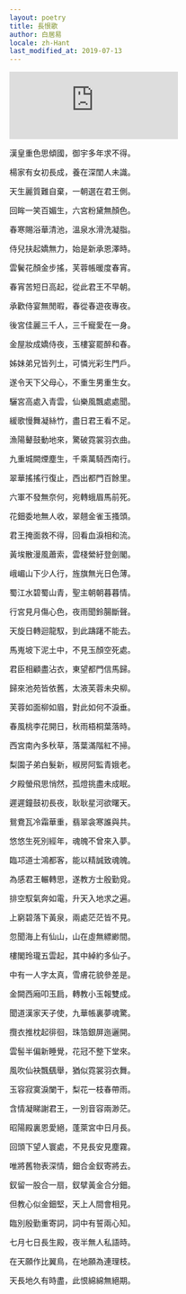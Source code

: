 ```yaml
---
layout: poetry
title: 長恨歌
author: 白居易
locale: zh-Hant
last_modified_at: 2019-07-13
---
```


<iframe style="border: 0; height: 120px;" src="https://bandcamp.com/EmbeddedPlayer/album=520012298/size=large/bgcol=ffffff/linkcol=0687f5/tracklist=false/artwork=small/track=600099668/transparent=true/" seamless><a href="https://feeshy.bandcamp.com/album/ends-of-nihil">ends of nihil by feeshy</a></iframe>

漢皇重色思傾國，御宇多年求不得。

楊家有女初長成，養在深閨人未識。

天生麗質難自棄，一朝選在君王側。

回眸一笑百媚生，六宮粉黛無顏色。

春寒賜浴華清池，溫泉水滑洗凝脂。

侍兒扶起嬌無力，始是新承恩澤時。

雲鬢花顏金步搖，芙蓉帳暖度春宵。

春宵苦短日高起，從此君王不早朝。

承歡侍宴無閒暇，春從春遊夜專夜。

後宮佳麗三千人，三千寵愛在一身。

金屋妝成嬌侍夜，玉樓宴罷醉和春。

姊妹弟兄皆列土，可憐光彩生門戶。

遂令天下父母心，不重生男重生女。

驪宮高處入青雲，仙樂風飄處處聞。

緩歌慢舞凝絲竹，盡日君王看不足。

漁陽鼙鼓動地來，驚破霓裳羽衣曲。

九重城闕煙塵生，千乘萬騎西南行。

翠華搖搖行復止，西出都門百餘里。

六軍不發無奈何，宛轉蛾眉馬前死。

花鈿委地無人收，翠翹金雀玉搔頭。

君王掩面救不得，回看血淚相和流。

黃埃散漫風蕭索，雲棧縈紆登劍閣。

峨嵋山下少人行，旌旗無光日色薄。

蜀江水碧蜀山青，聖主朝朝暮暮情。

行宮見月傷心色，夜雨聞鈴腸斷聲。

天旋日轉迴龍馭，到此躊躇不能去。

馬嵬坡下泥土中，不見玉顏空死處。

君臣相顧盡沾衣，東望都門信馬歸。

歸來池苑皆依舊，太液芙蓉未央柳。

芙蓉如面柳如眉，對此如何不淚垂。

春風桃李花開日，秋雨梧桐葉落時。

西宮南內多秋草，落葉滿階紅不掃。

梨園子弟白髮新，椒房阿監青娥老。

夕殿螢飛思悄然，孤燈挑盡未成眠。

遲遲鐘鼓初長夜，耿耿星河欲曙天。

鴛鴦瓦冷霜華重，翡翠衾寒誰與共。

悠悠生死別經年，魂魄不曾來入夢。

臨邛道士鴻都客，能以精誠致魂魄。

為感君王輾轉思，遂教方士殷勤覓。

排空馭氣奔如電，升天入地求之遍。

上窮碧落下黃泉，兩處茫茫皆不見。

忽聞海上有仙山，山在虛無縹緲間。

樓閣玲瓏五雲起，其中綽約多仙子。

中有一人字太真，雪膚花貌參差是。

金闕西廂叩玉扃，轉教小玉報雙成。

聞道漢家天子使，九華帳裏夢魂驚。

攬衣推枕起徘徊，珠箔銀屏迤邐開。

雲髻半偏新睡覺，花冠不整下堂來。

風吹仙袂飄颻舉，猶似霓裳羽衣舞。

玉容寂寞淚闌干，梨花一枝春帶雨。

含情凝睇謝君王，一別音容兩渺茫。

昭陽殿裏恩愛絕，蓬萊宮中日月長。

回頭下望人寰處，不見長安見塵霧。

唯將舊物表深情，鈿合金釵寄將去。

釵留一股合一扇，釵擘黃金合分鈿。

但教心似金鈿堅，天上人間會相見。

臨別殷勤重寄詞，詞中有誓兩心知。

七月七日長生殿，夜半無人私語時。

在天願作比翼鳥，在地願為連理枝。

天長地久有時盡，此恨綿綿無絕期。